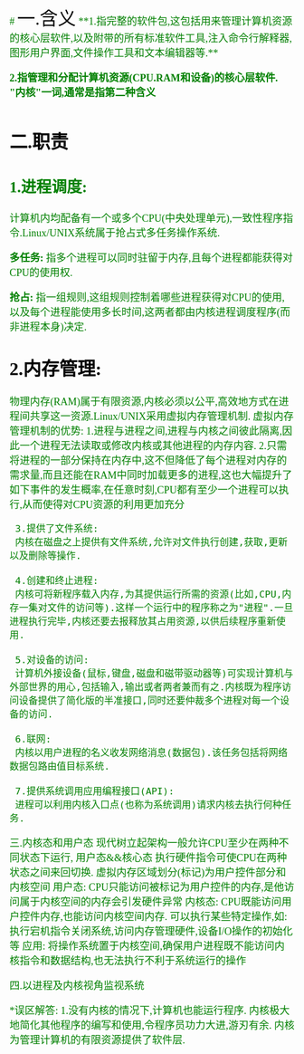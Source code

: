 <font size=4 color=green face="微软雅黑">
# <font size=6 color=black face="华文行楷">一.含义</font>
**1.指完整的软件包,这包括用来管理计算机资源的核心层软件,以及附带的所有标准软件工具,注入命令行解释器,图形用户界面,文件操作工具和文本编辑器等.**

**2.指管理和分配计算机资源(CPU.RAM和设备)的核心层软件.
"内核"一词,通常是指第二种含义**

# <font size=6 color=black face="华文行楷">二.职责</font>
## 1.进程调度:
计算机内均配备有一个或多个CPU(中央处理单元),一致性程序指令.Linux/UNIX系统属于抢占式多任务操作系统.

**多任务:**
指多个进程可以同时驻留于内存,且每个进程都能获得对CPU的使用权.

**抢占:**
指一组规则,这组规则控制着哪些进程获得对CPU的使用,以及每个进程能使用多长时间,这两者都由内核进程调度程序(而非进程本身)决定.
     
## <font size=6 color=black face="华文行楷">2.内存管理:</font>
物理内存(RAM)属于有限资源,内核必须以公平,高效地方式在进程间共享这一资源.Linux/UNIX采用虚拟内存管理机制.
     虚拟内存管理机制的优势:
          1.进程与进程之间,进程与内核之间彼此隔离,因此一个进程无法读取或修改内核或其他进程的内存内容.
          2.只需将进程的一部分保持在内存中,这不但降低了每个进程对内存的需求量,而且还能在RAM中同时加载更多的进程,这也大幅提升了如下事件的发生概率,在任意时刻,CPU都有至少一个进程可以执行,从而使得对CPU资源的利用更加充分
    
     3.提供了文件系统:
     内核在磁盘之上提供有文件系统,允许对文件执行创建,获取,更新以及删除等操作.

     4.创建和终止进程:
     内核可将新程序载入内存,为其提供运行所需的资源(比如,CPU,内存一集对文件的访问等).这样一个运行中的程序称之为"进程".一旦进程执行完毕,内核还要去报释放其占用资源,以供后续程序重新使用.

     5.对设备的访问:
     计算机外接设备(鼠标,键盘,磁盘和磁带驱动器等)可实现计算机与外部世界的用心,包括输入,输出或者两者兼而有之.内核既为程序访问设备提供了简化版的半准接口,同时还要仲裁多个进程对每一个设备的访问.

     6.联网:
     内核以用户进程的名义收发网络消息(数据包).该任务包括将网络数据包路由值目标系统.

     7.提供系统调用应用编程接口(API):
     进程可以利用内核入口点(也称为系统调用)请求内核去执行何种任务.

三.内核态和用户态
     现代树立起架构一般允许CPU至少在两种不同状态下运行, 用户态&&核心态
     执行硬件指令可使CPU在两种状态之间来回切换.
     虚拟内存区域划分(标记)为用户控件部分和内核空间
     用户态:
          CPU只能访问被标记为用户控件的内存,是他访问属于内核空间的内存会引发硬件异常
     内核态:
          CPU既能访问用户控件内存,也能访问内核空间内存.
          可以执行某些特定操作,如: 执行宕机指令关闭系统,访问内存管理硬件,设备I/O操作的初始化等
     应用:
          将操作系统置于内核空间,确保用户进程既不能访问内核指令和数据结构,也无法执行不利于系统运行的操作

四.以进程及内核视角监视系统
     

*误区解答:
    1.没有内核的情况下,计算机也能运行程序.
     内核极大地简化其他程序的编写和使用,令程序员功力大进,游刃有余.
     内核为管理计算机的有限资源提供了软件层.


